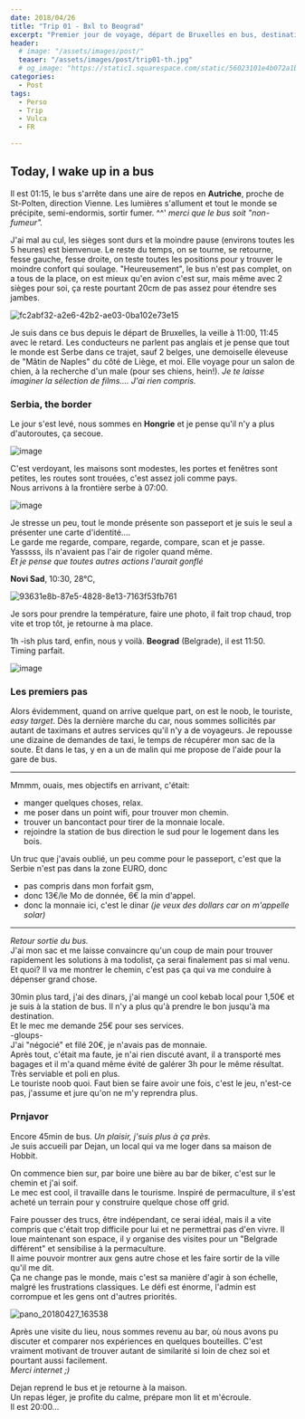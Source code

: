 ```yaml
---
date: 2018/04/26
title: "Trip 01 - Bxl to Beograd"
excerpt: "Premier jour de voyage, départ de Bruxelles en bus, destination: Beograd"
header:
  # image: "/assets/images/post/"
  teaser: "/assets/images/post/trip01-th.jpg"
  # og_image: "https://static1.squarespace.com/static/56023101e4b072a1b1866505/t/56be1e4b37013b18611e028b/1455300256034/before-after.jpg"
categories:
  - Post
tags:
  - Perso
  - Trip
  - Vulca
  - FR

---
```


## Today, I wake up in a bus

Il est 01:15, le bus s'arrête dans une aire de repos en **Autriche**, proche de St-Polten, direction Vienne. Les lumières s'allument et tout le monde se précipite, semi-endormis, sortir fumer. ^^' 
_merci que le bus soit "non-fumeur"._

J'ai mal au cul, les sièges sont durs et la moindre pause (environs toutes les 5 heures) est bienvenue. Le reste du temps, on se tourne, se retourne, fesse gauche, fesse droite, on teste toutes les positions pour y trouver le moindre confort qui soulage. 
"Heureusement", le bus n'est pas complet, on a tous de la place, on est mieux qu'en avion c'est sur, mais même avec 2 sièges pour soi, ça reste pourtant 20cm de pas assez pour étendre ses jambes. 

![fc2abf32-a2e6-42b2-ae03-0ba102e73e15](https://user-images.githubusercontent.com/12049360/39378441-b213d2a8-4a58-11e8-9bb9-f4f5663f1741.jpg)

Je suis dans ce bus depuis le départ de Bruxelles, la veille à 11:00, 11:45 avec le retard.
Les conducteurs ne parlent pas anglais et je pense que tout le monde est Serbe dans ce trajet, sauf 2 belges, une demoiselle éleveuse de "Mâtin de Naples" du côté de Liège, et moi. Elle voyage pour un salon de chien, à la recherche d'un male (pour ses chiens, hein!). 
_Je te laisse imaginer la sélection de films.... J'ai rien compris._


### Serbia, the border
Le jour s'est levé, nous sommes en **Hongrie** et je pense qu'il n'y a plus d'autoroutes, ça secoue.

![image](https://user-images.githubusercontent.com/12049360/39378610-35076238-4a59-11e8-8a11-984b7feb7638.png)

C'est verdoyant, les maisons sont modestes, les portes et fenêtres sont petites, les routes sont trouées, c'est assez joli comme pays.  
Nous arrivons à la frontière serbe à 07:00. 

![image](https://user-images.githubusercontent.com/12049360/39378875-e7937e50-4a59-11e8-9134-92479acf103b.png)

Je stresse un peu, tout le monde présente son passeport et je suis le seul a présenter une carte d'identité....  
Le garde me regarde, compare, regarde, compare, scan et je passe. Yasssss, ils n'avaient pas l'air de rigoler quand même.  
_Et je pense que toutes autres actions l'aurait gonflé_

**Novi Sad**, 10:30, 28°C, 

![93631e8b-87e5-4828-8e13-7163f53fb761](https://user-images.githubusercontent.com/12049360/39378440-b1dfcc6a-4a58-11e8-825e-21b8896204b8.jpg)

Je sors pour prendre la température, faire une photo, il fait trop chaud, trop vite et trop tôt, je retourne à ma place.

1h -ish plus tard, enfin, nous y voilà. **Beograd** (Belgrade), il est 11:50.  
Timing parfait. 

![image](https://user-images.githubusercontent.com/12049360/39378996-34cbcd8a-4a5a-11e8-90d8-b7541b0db7b8.png)


### Les premiers pas

Alors évidemment, quand on arrive quelque part, on est le noob, le touriste, *easy target*. 
Dès la dernière marche du car, nous sommes sollicités par autant de taximans et autres services qu'il n'y a de voyageurs. Je repousse une dizaine de demandes de taxi, le temps de récupérer mon sac de la soute. Et dans le tas, y en a un de malin qui me propose de l'aide pour la gare de bus. 


---
Mmmm, ouais, mes objectifs en arrivant, c'était: 

-  manger quelques choses, relax. 
-  me poser dans un point wifi, pour trouver mon chemin. 
-  trouver un bancontact pour tirer de la monnaie locale. 
-  rejoindre la station de bus direction le sud pour le logement dans les bois. 

Un truc que j'avais oublié, un peu comme pour le passeport, c'est que la Serbie n'est pas dans la zone EURO, donc 
- pas compris dans mon forfait gsm, 
- donc 13€/le Mo de donnée, 6€ la min d'appel. 
- donc la monnaie ici, c'est le dinar _(je veux des dollars car on m'appelle solar)_ 

---

*Retour sortie du bus.*  
J'ai mon sac et me laisse convaincre qu'un coup de main pour trouver rapidement les solutions à ma todolist, ça serai finalement pas si mal venu.  
Et quoi? Il va me montrer le chemin, c'est pas ça qui va me conduire à dépenser grand chose. 

30min plus tard, j'ai des dinars, j'ai mangé un cool kebab local pour 1,50€ et je suis à la station de bus. Il n'y a plus qu'à prendre le bon jusqu'à ma destination.  
Et le mec me demande 25€ pour ses services.  
-gloups-  
J'ai "négocié" et filé 20€, je n'avais pas de monnaie.  
Après tout, c'était ma faute, je n'ai rien discuté avant, il a transporté mes bagages et il m'a quand même évité de galérer 3h pour le même résultat. Très serviable et poli en plus.  
Le touriste noob quoi. Faut bien se faire avoir une fois, c'est le jeu, n'est-ce pas, j'assume et jure qu'on ne m'y reprendra plus. 

### Prnjavor
Encore 45min de bus. _Un plaisir, j'suis plus à ça près._  
Je suis accueili par Dejan, un local qui va me loger dans sa maison de Hobbit. 

On commence bien sur, par boire une bière au bar de biker, c'est sur le chemin et j'ai soif.  
Le mec est cool, il travaille dans le tourisme. Inspiré de permaculture, il s'est acheté un terrain pour y construire quelque chose off grid. 

Faire pousser des trucs, être indépendant, ce serai idéal, mais il a vite compris que c'était trop difficile pour lui et ne permettrai pas d'en vivre. Il loue maintenant son espace, il y organise des visites pour un "Belgrade différent" et sensibilise à la permaculture.  
Il aime pouvoir montrer aux gens autre chose et les faire sortir de la ville qu'il me dit.  
Ça ne change pas le monde, mais c'est sa manière d'agir à son échelle, malgré les frustrations classiques. 
Le défi est énorme, l'admin est corrompue et les gens ont d'autres priorités.  

![pano_20180427_163538](https://user-images.githubusercontent.com/12049360/39379273-0a7c1a48-4a5b-11e8-9a7a-887e38dbdf15.jpg)

Après une visite du lieu, nous sommes revenu au bar, où nous avons pu discuter et comparer nos expériences en quelques bouteilles. C'est vraiment motivant de trouver autant de similarité si loin de chez soi et pourtant aussi facilement.  
_Merci internet ;)_

Dejan reprend le bus et je retourne à la maison.  
Un repas léger, je profite du calme, prépare mon lit et m'écroule.  
Il est 20:00...  
